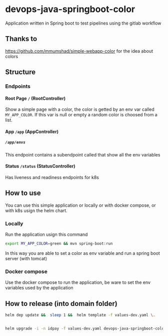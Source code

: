# devops-java-springboot-color

Application written in Spring boot to test pipelines using the gitlab workflow

## Thanks to

<https://github.com/mmumshad/simple-webapp-color> for the idea about colors

## Structure

### Endpoints

#### Root Page `/` (RootController)

Show a simple page with a color, the color is getted by an env var called `MY_APP_COLOR`.
If this var is null or empty a random color is choosed from a list.

#### App `/app` (AppController)

##### `/app/envs`

This endpoint contains a subendpoint called  that show all the env variables

#### Status `/status` (StatusController)

Has liveness and readiness endpoints for k8s

## How to use

You can use this simple application or locally or with docker compose, or with k8s usign the helm chart.

### Locally

Run the application usign this command

```sh
export MY_APP_COLOR=green && mvn spring-boot:run
```

In this way you are able to set a color as env variable and run a spring boot server (with tomcat)

### Docker compose

Use the docker compose to run the application, be ware to set the env variables used by the application

## How to release (into domain folder)

```sh
helm dep update &&  sleep 1 &&  helm template -f values-dev.yaml \.


helm upgrade -i -n idpay -f values-dev.yaml devops-java-springboot-color \.
```
